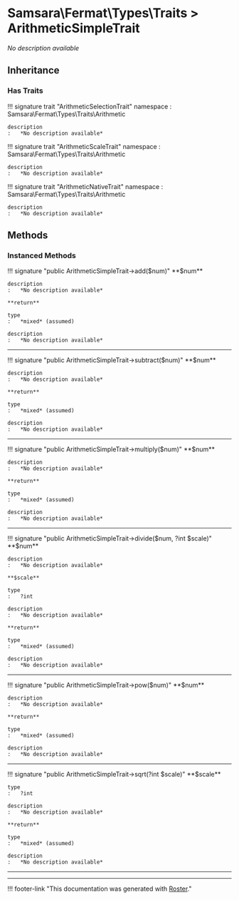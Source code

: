 # Samsara\Fermat\Types\Traits > ArithmeticSimpleTrait

*No description available*


## Inheritance


### Has Traits

!!! signature trait "ArithmeticSelectionTrait"
    namespace
    :   Samsara\Fermat\Types\Traits\Arithmetic

    description
    :   *No description available*

!!! signature trait "ArithmeticScaleTrait"
    namespace
    :   Samsara\Fermat\Types\Traits\Arithmetic

    description
    :   *No description available*

!!! signature trait "ArithmeticNativeTrait"
    namespace
    :   Samsara\Fermat\Types\Traits\Arithmetic

    description
    :   *No description available*



## Methods


### Instanced Methods

!!! signature "public ArithmeticSimpleTrait->add($num)"
    **$num**

    description
    :   *No description available*

    **return**

    type
    :   *mixed* (assumed)

    description
    :   *No description available*

---

!!! signature "public ArithmeticSimpleTrait->subtract($num)"
    **$num**

    description
    :   *No description available*

    **return**

    type
    :   *mixed* (assumed)

    description
    :   *No description available*

---

!!! signature "public ArithmeticSimpleTrait->multiply($num)"
    **$num**

    description
    :   *No description available*

    **return**

    type
    :   *mixed* (assumed)

    description
    :   *No description available*

---

!!! signature "public ArithmeticSimpleTrait->divide($num, ?int $scale)"
    **$num**

    description
    :   *No description available*

    **$scale**

    type
    :   ?int

    description
    :   *No description available*

    **return**

    type
    :   *mixed* (assumed)

    description
    :   *No description available*

---

!!! signature "public ArithmeticSimpleTrait->pow($num)"
    **$num**

    description
    :   *No description available*

    **return**

    type
    :   *mixed* (assumed)

    description
    :   *No description available*

---

!!! signature "public ArithmeticSimpleTrait->sqrt(?int $scale)"
    **$scale**

    type
    :   ?int

    description
    :   *No description available*

    **return**

    type
    :   *mixed* (assumed)

    description
    :   *No description available*

---




---
!!! footer-link "This documentation was generated with [Roster](https://jordanrl.github.io/Roster/)."